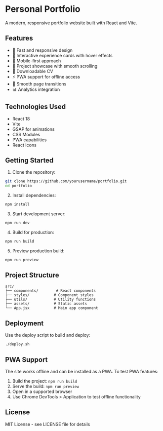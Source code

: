 # Personal Portfolio

A modern, responsive portfolio website built with React and Vite.

## Features

- 🚀 Fast and responsive design
- 🎨 Interactive experience cards with hover effects
- 📱 Mobile-first approach
- 💼 Project showcase with smooth scrolling
- 📄 Downloadable CV
- ⚡ PWA support for offline access
- 🔄 Smooth page transitions
- 📊 Analytics integration

## Technologies Used

- React 18
- Vite
- GSAP for animations
- CSS Modules
- PWA capabilities
- React Icons

## Getting Started

1. Clone the repository:
```bash
git clone https://github.com/yourusername/portfolio.git
cd portfolio
```

2. Install dependencies:
```bash
npm install
```

3. Start development server:
```bash
npm run dev
```

4. Build for production:
```bash
npm run build
```

5. Preview production build:
```bash
npm run preview
```

## Project Structure

```
src/
├── components/        # React components
├── styles/           # Component styles
├── utils/            # Utility functions
├── assets/           # Static assets
└── App.jsx           # Main app component
```

## Deployment

Use the deploy script to build and deploy:
```bash
./deploy.sh
```

## PWA Support

The site works offline and can be installed as a PWA. To test PWA features:

1. Build the project: `npm run build`
2. Serve the build: `npm run preview`
3. Open in a supported browser
4. Use Chrome DevTools > Application to test offline functionality

## License

MIT License - see LICENSE file for details

